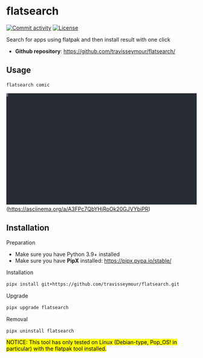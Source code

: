 # flatsearch

[![Commit activity](https://img.shields.io/github/commit-activity/m/travisseymour/flatsearch)](https://img.shields.io/github/commit-activity/m/travisseymour/flatsearch)
[![License](https://img.shields.io/github/license/travisseymour/flatsearch)](https://img.shields.io/github/license/travisseymour/flatsearch)

Search for apps using flatpak and then install result with one click

- **Github repository**: <https://github.com/travisseymour/flatsearch/>

## Usage

```bash
flatsearch comic
```

![asciinema cast of flatsearch usage](media/flatsearch.svg)
(https://asciinema.org/a/A3FPc7QbYHjRoOk20GJVYbiPR)

## Installation

Preparation

- Make sure you have Python 3.9+ installed
- Make sure you have <b>PipX</b> installed: <https://pipx.pypa.io/stable/>

Installation

```bash
pipx install git+https://github.com/travisseymour/flatsearch.git
```

Upgrade

```bash
pipx upgrade flatsearch
```

Removal

```bash
pipx uninstall flatsearch
```

<mark>NOTICE: This tool has only tested on Linux (Debian-type, Pop_OS! in particular) with the flatpak tool installed.</mark>

